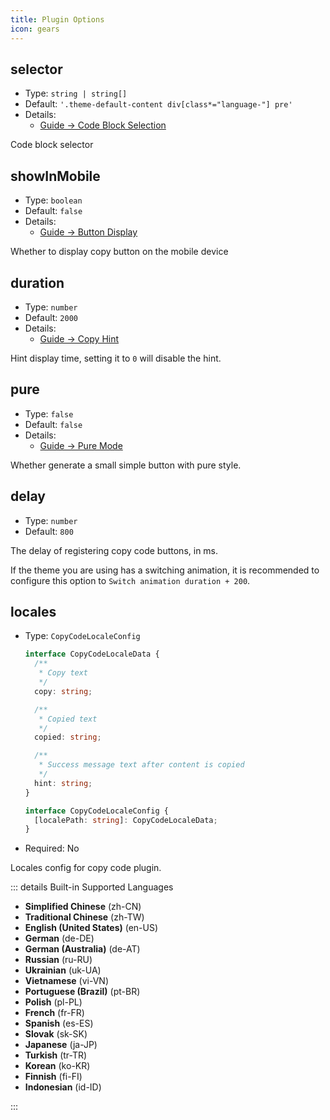 ```yaml
---
title: Plugin Options
icon: gears
---
```


## selector

- Type: `string | string[]`
- Default: `'.theme-default-content div[class*="language-"] pre'`
- Details:
  - [Guide → Code Block Selection](./guide.md#code-block-selection)

Code block selector

## showInMobile

- Type: `boolean`
- Default: `false`
- Details:
  - [Guide → Button Display](./guide.md#button-display)

Whether to display copy button on the mobile device

## duration

- Type: `number`
- Default: `2000`
- Details:
  - [Guide → Copy Hint](./guide.md#copy-hint)

Hint display time, setting it to `0` will disable the hint.

## pure

- Type: `false`
- Default: `false`
- Details:
  - [Guide → Pure Mode](./guide.md#pure-mode)

Whether generate a small simple button with pure style.

## delay

- Type: `number`
- Default: `800`

The delay of registering copy code buttons, in ms.

If the theme you are using has a switching animation, it is recommended to configure this option to `Switch animation duration + 200`.

## locales

- Type: `CopyCodeLocaleConfig`

  ```ts
  interface CopyCodeLocaleData {
    /**
     * Copy text
     */
    copy: string;

    /**
     * Copied text
     */
    copied: string;

    /**
     * Success message text after content is copied
     */
    hint: string;
  }

  interface CopyCodeLocaleConfig {
    [localePath: string]: CopyCodeLocaleData;
  }
  ```

- Required: No

Locales config for copy code plugin.

::: details Built-in Supported Languages

- **Simplified Chinese** (zh-CN)
- **Traditional Chinese** (zh-TW)
- **English (United States)** (en-US)
- **German** (de-DE)
- **German (Australia)** (de-AT)
- **Russian** (ru-RU)
- **Ukrainian** (uk-UA)
- **Vietnamese** (vi-VN)
- **Portuguese (Brazil)** (pt-BR)
- **Polish** (pl-PL)
- **French** (fr-FR)
- **Spanish** (es-ES)
- **Slovak** (sk-SK)
- **Japanese** (ja-JP)
- **Turkish** (tr-TR)
- **Korean** (ko-KR)
- **Finnish** (fi-FI)
- **Indonesian** (id-ID)

:::
